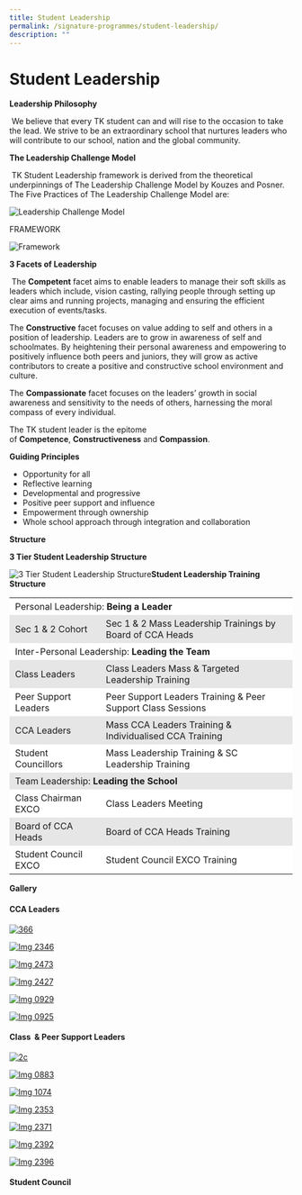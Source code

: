 ```yaml
---
title: Student Leadership
permalink: /signature-programmes/student-leadership/
description: ""
---
```

# Student Leadership

**Leadership Philosophy**

 We believe that every TK student can and will rise to the occasion to take the lead. We strive to be an extraordinary school that nurtures leaders who will contribute to our school, nation and the global community.

**The Leadership Challenge Model**

 TK Student Leadership framework is derived from the theoretical underpinnings of The Leadership Challenge Model by Kouzes and Posner. The Five Practices of The Leadership Challenge Model are:

![Leadership Challenge Model](https://tanjongkatongsec.moe.edu.sg/wp-content/uploads/2020/07/leadership-challenge-model.jpg)

FRAMEWORK

![Framework](https://tanjongkatongsec.moe.edu.sg/wp-content/uploads/2020/07/framework.png)

**3 Facets of Leadership**

 The **Competent** facet aims to enable leaders to manage their soft skills as leaders which include, vision casting, rallying people through setting up clear aims and running projects, managing and ensuring the efficient execution of events/tasks.

The **Constructive** facet focuses on value adding to self and others in a position of leadership. Leaders are to grow in awareness of self and schoolmates. By heightening their personal awareness and empowering to positively influence both peers and juniors, they will grow as active contributors to create a positive and constructive school environment and culture.

The **Compassionate** facet focuses on the leaders’ growth in social awareness and sensitivity to the needs of others, harnessing the moral compass of every individual.

The TK student leader is the epitome of **Competence**, **Constructiveness** and **Compassion**.

**Guiding Principles**

*   Opportunity for all
*   Reflective learning
*   Developmental and progressive
*   Positive peer support and influence
*   Empowerment through ownership
*   Whole school approach through integration and collaboration

**Structure**

**3 Tier Student Leadership Structure**

![3 Tier Student Leadership Structure](https://tanjongkatongsec.moe.edu.sg/wp-content/uploads/2020/07/3-tier-Student-Leadership-Structure-1024x543.png)**Student Leadership Training Structure**

<table style="box-sizing: inherit; border-collapse: collapse; border-spacing: 0px; max-width: 100%; width: 618px;"><tbody style="box-sizing: inherit;"><tr style="box-sizing: inherit; background: rgb(255, 255, 255);"><td colspan="2" style="box-sizing: inherit; padding: 5px 10px; width: 602px;">Personal Leadership:<span>&nbsp;</span><strong style="box-sizing: inherit; font-weight: bold;">Being a Leader</strong></td></tr><tr style="box-sizing: inherit; background: rgb(230, 230, 230);"><td style="box-sizing: inherit; padding: 5px 10px; width: 170px;">Sec 1 &amp; 2 Cohort</td><td style="box-sizing: inherit; padding: 5px 10px; width: 432px;">Sec 1 &amp; 2 Mass Leadership Trainings by Board of CCA Heads</td></tr><tr style="box-sizing: inherit; background: rgb(255, 255, 255);"><td colspan="2" style="box-sizing: inherit; padding: 5px 10px; width: 602px;">Inter-Personal Leadership:<span>&nbsp;</span><strong style="box-sizing: inherit; font-weight: bold;">Leading the Team</strong></td></tr><tr style="box-sizing: inherit; background: rgb(230, 230, 230);"><td style="box-sizing: inherit; padding: 5px 10px; width: 170px;">Class Leaders</td><td style="box-sizing: inherit; padding: 5px 10px; width: 432px;">Class Leaders Mass &amp; Targeted Leadership Training</td></tr><tr style="box-sizing: inherit; background: rgb(255, 255, 255);"><td style="box-sizing: inherit; padding: 5px 10px; width: 170px;">Peer Support Leaders</td><td style="box-sizing: inherit; padding: 5px 10px; width: 432px;">Peer Support Leaders Training &amp; Peer Support Class Sessions</td></tr><tr style="box-sizing: inherit; background: rgb(230, 230, 230);"><td style="box-sizing: inherit; padding: 5px 10px; width: 170px;">CCA Leaders</td><td style="box-sizing: inherit; padding: 5px 10px; width: 432px;">Mass CCA Leaders Training &amp; Individualised CCA Training</td></tr><tr style="box-sizing: inherit; background: rgb(255, 255, 255);"><td style="box-sizing: inherit; padding: 5px 10px; width: 170px;">Student Councillors</td><td style="box-sizing: inherit; padding: 5px 10px; width: 432px;">Mass Leadership Training &amp; SC Leadership Training</td></tr><tr style="box-sizing: inherit; background: rgb(230, 230, 230);"><td colspan="2" style="box-sizing: inherit; padding: 5px 10px; width: 602px;">Team Leadership:<span>&nbsp;</span><strong style="box-sizing: inherit; font-weight: bold;">Leading the School</strong></td></tr><tr style="box-sizing: inherit; background: rgb(255, 255, 255);"><td style="box-sizing: inherit; padding: 5px 10px; width: 170px;">Class Chairman EXCO</td><td style="box-sizing: inherit; padding: 5px 10px; width: 432px;">Class Leaders Meeting</td></tr><tr style="box-sizing: inherit; background: rgb(230, 230, 230);"><td style="box-sizing: inherit; padding: 5px 10px; width: 170px;">Board of CCA Heads</td><td style="box-sizing: inherit; padding: 5px 10px; width: 432px;">Board of CCA Heads Training</td></tr><tr style="box-sizing: inherit; background: rgb(255, 255, 255);"><td style="box-sizing: inherit; padding: 5px 10px; width: 170px;">Student Council EXCO</td><td style="box-sizing: inherit; padding: 5px 10px; width: 432px;">Student Council EXCO Training</td></tr></tbody></table>

**Gallery** 

#### CCA Leaders

[![366](https://tanjongkatongsec.moe.edu.sg/wp-content/uploads/2020/07/366-1024x790.jpg)](https://tanjongkatongsec.moe.edu.sg/wp-content/uploads/2020/07/366-e1595236863306.jpg)

[![Img 2346](https://tanjongkatongsec.moe.edu.sg/wp-content/uploads/2020/07/IMG_2346-1024x768.jpg)](https://tanjongkatongsec.moe.edu.sg/wp-content/uploads/2020/07/IMG_2346.jpg)

  

[![Img 2473](https://tanjongkatongsec.moe.edu.sg/wp-content/uploads/2020/07/IMG_2473-1024x768.jpg)](https://tanjongkatongsec.moe.edu.sg/wp-content/uploads/2020/07/IMG_2473.jpg)

[![Img 2427](https://tanjongkatongsec.moe.edu.sg/wp-content/uploads/2020/07/IMG_2427-1024x768.jpg)](https://tanjongkatongsec.moe.edu.sg/wp-content/uploads/2020/07/IMG_2427.jpg)

  

[![Img 0929](https://tanjongkatongsec.moe.edu.sg/wp-content/uploads/2020/07/IMG_0929-1024x768.jpg)](https://tanjongkatongsec.moe.edu.sg/wp-content/uploads/2020/07/IMG_0929.jpg)

[![Img 0925](https://tanjongkatongsec.moe.edu.sg/wp-content/uploads/2020/07/IMG_0925-1024x768.jpg)](https://tanjongkatongsec.moe.edu.sg/wp-content/uploads/2020/07/IMG_0925.jpg)

  

#### Class  & Peer Support Leaders

[![2c](https://tanjongkatongsec.moe.edu.sg/wp-content/uploads/2020/08/2C-1024x768.jpeg)](https://tanjongkatongsec.moe.edu.sg/wp-content/uploads/2020/08/2C.jpeg)

[![Img 0883](https://tanjongkatongsec.moe.edu.sg/wp-content/uploads/2020/08/IMG_0883-1024x768.jpg)](https://tanjongkatongsec.moe.edu.sg/wp-content/uploads/2020/08/IMG_0883.jpg)

  

[![Img 1074](https://tanjongkatongsec.moe.edu.sg/wp-content/uploads/2020/08/IMG_1074-1024x768.jpg)](https://tanjongkatongsec.moe.edu.sg/wp-content/uploads/2020/08/IMG_1074.jpg)

[![Img 2353](https://tanjongkatongsec.moe.edu.sg/wp-content/uploads/2020/08/IMG_2353-1024x768.jpg)](https://tanjongkatongsec.moe.edu.sg/wp-content/uploads/2020/08/IMG_2353.jpg)

  

[![Img 2371](https://tanjongkatongsec.moe.edu.sg/wp-content/uploads/2020/08/IMG_2371-1024x768.jpg)](https://tanjongkatongsec.moe.edu.sg/wp-content/uploads/2020/08/IMG_2371.jpg)

[![Img 2392](https://tanjongkatongsec.moe.edu.sg/wp-content/uploads/2020/08/IMG_2392-1024x768.jpg)](https://tanjongkatongsec.moe.edu.sg/wp-content/uploads/2020/08/IMG_2392.jpg)

  

[![Img 2396](https://tanjongkatongsec.moe.edu.sg/wp-content/uploads/2020/08/IMG_2396-1024x768.jpg)](https://tanjongkatongsec.moe.edu.sg/wp-content/uploads/2020/08/IMG_2396.jpg)

  

#### Student Council